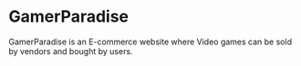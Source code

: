 # GamerParadise
GamerParadise is an E-commerce website where Video games can be sold by vendors and bought by users.
